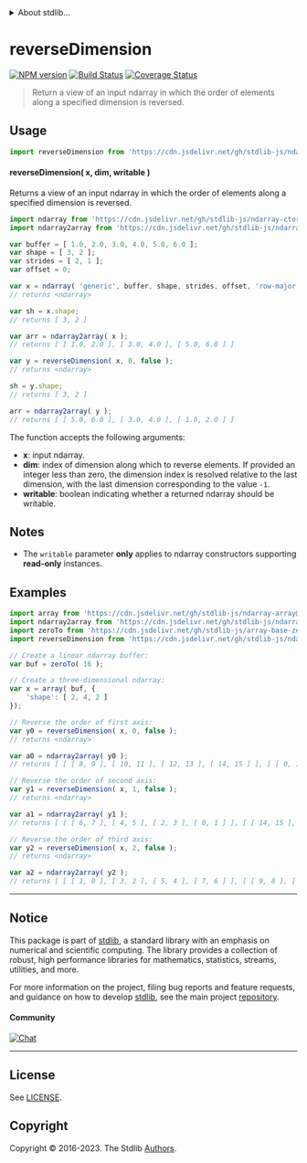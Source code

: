 <!--

@license Apache-2.0

Copyright (c) 2023 The Stdlib Authors.

Licensed under the Apache License, Version 2.0 (the "License");
you may not use this file except in compliance with the License.
You may obtain a copy of the License at

   http://www.apache.org/licenses/LICENSE-2.0

Unless required by applicable law or agreed to in writing, software
distributed under the License is distributed on an "AS IS" BASIS,
WITHOUT WARRANTIES OR CONDITIONS OF ANY KIND, either express or implied.
See the License for the specific language governing permissions and
limitations under the License.

-->


<details>
  <summary>
    About stdlib...
  </summary>
  <p>We believe in a future in which the web is a preferred environment for numerical computation. To help realize this future, we've built stdlib. stdlib is a standard library, with an emphasis on numerical and scientific computation, written in JavaScript (and C) for execution in browsers and in Node.js.</p>
  <p>The library is fully decomposable, being architected in such a way that you can swap out and mix and match APIs and functionality to cater to your exact preferences and use cases.</p>
  <p>When you use stdlib, you can be absolutely certain that you are using the most thorough, rigorous, well-written, studied, documented, tested, measured, and high-quality code out there.</p>
  <p>To join us in bringing numerical computing to the web, get started by checking us out on <a href="https://github.com/stdlib-js/stdlib">GitHub</a>, and please consider <a href="https://opencollective.com/stdlib">financially supporting stdlib</a>. We greatly appreciate your continued support!</p>
</details>

# reverseDimension

[![NPM version][npm-image]][npm-url] [![Build Status][test-image]][test-url] [![Coverage Status][coverage-image]][coverage-url] <!-- [![dependencies][dependencies-image]][dependencies-url] -->

> Return a view of an input ndarray in which the order of elements along a specified dimension is reversed.

<!-- Section to include introductory text. Make sure to keep an empty line after the intro `section` element and another before the `/section` close. -->

<section class="intro">

</section>

<!-- /.intro -->

<!-- Package usage documentation. -->



<section class="usage">

## Usage

```javascript
import reverseDimension from 'https://cdn.jsdelivr.net/gh/stdlib-js/ndarray-base-reverse-dimension@deno/mod.js';
```

#### reverseDimension( x, dim, writable )

Returns a view of an input ndarray in which the order of elements along a specified dimension is reversed.

```javascript
import ndarray from 'https://cdn.jsdelivr.net/gh/stdlib-js/ndarray-ctor@deno/mod.js';
import ndarray2array from 'https://cdn.jsdelivr.net/gh/stdlib-js/ndarray-to-array@deno/mod.js';

var buffer = [ 1.0, 2.0, 3.0, 4.0, 5.0, 6.0 ];
var shape = [ 3, 2 ];
var strides = [ 2, 1 ];
var offset = 0;

var x = ndarray( 'generic', buffer, shape, strides, offset, 'row-major' );
// returns <ndarray>

var sh = x.shape;
// returns [ 3, 2 ]

var arr = ndarray2array( x );
// returns [ [ 1.0, 2.0 ], [ 3.0, 4.0 ], [ 5.0, 6.0 ] ]

var y = reverseDimension( x, 0, false );
// returns <ndarray>

sh = y.shape;
// returns [ 3, 2 ]

arr = ndarray2array( y );
// returns [ [ 5.0, 6.0 ], [ 3.0, 4.0 ], [ 1.0, 2.0 ] ]
```

The function accepts the following arguments:

-   **x**: input ndarray.
-   **dim**: index of dimension along which to reverse elements. If provided an integer less than zero, the dimension index is resolved relative to the last dimension, with the last dimension corresponding to the value `-1`.
-   **writable**: boolean indicating whether a returned ndarray should be writable.

</section>

<!-- /.usage -->

<!-- Package usage notes. Make sure to keep an empty line after the `section` element and another before the `/section` close. -->

<section class="notes">

## Notes

-   The `writable` parameter **only** applies to ndarray constructors supporting **read-only** instances.

</section>

<!-- /.notes -->

<!-- Package usage examples. -->

<section class="examples">

## Examples

<!-- eslint no-undef: "error" -->

```javascript
import array from 'https://cdn.jsdelivr.net/gh/stdlib-js/ndarray-array@deno/mod.js';
import ndarray2array from 'https://cdn.jsdelivr.net/gh/stdlib-js/ndarray-to-array@deno/mod.js';
import zeroTo from 'https://cdn.jsdelivr.net/gh/stdlib-js/array-base-zero-to@deno/mod.js';
import reverseDimension from 'https://cdn.jsdelivr.net/gh/stdlib-js/ndarray-base-reverse-dimension@deno/mod.js';

// Create a linear ndarray buffer:
var buf = zeroTo( 16 );

// Create a three-dimensional ndarray:
var x = array( buf, {
    'shape': [ 2, 4, 2 ]
});

// Reverse the order of first axis:
var y0 = reverseDimension( x, 0, false );
// returns <ndarray>

var a0 = ndarray2array( y0 );
// returns [ [ [ 8, 9 ], [ 10, 11 ], [ 12, 13 ], [ 14, 15 ] ], [ [ 0, 1 ], [ 2, 3 ], [ 4, 5 ], [ 6, 7 ] ] ]

// Reverse the order of second axis:
var y1 = reverseDimension( x, 1, false );
// returns <ndarray>

var a1 = ndarray2array( y1 );
// returns [ [ [ 6, 7 ], [ 4, 5 ], [ 2, 3 ], [ 0, 1 ] ], [ [ 14, 15 ], [ 12, 13 ], [ 10, 11 ], [ 8, 9 ] ] ]

// Reverse the order of third axis:
var y2 = reverseDimension( x, 2, false );
// returns <ndarray>

var a2 = ndarray2array( y2 );
// returns [ [ [ 1, 0 ], [ 3, 2 ], [ 5, 4 ], [ 7, 6 ] ], [ [ 9, 8 ], [ 11, 10 ], [ 13, 12 ], [ 15, 14 ] ] ]
```

</section>

<!-- /.examples -->

<!-- Section to include cited references. If references are included, add a horizontal rule *before* the section. Make sure to keep an empty line after the `section` element and another before the `/section` close. -->

<section class="references">

</section>

<!-- /.references -->

<!-- Section for related `stdlib` packages. Do not manually edit this section, as it is automatically populated. -->

<section class="related">

</section>

<!-- /.related -->

<!-- Section for all links. Make sure to keep an empty line after the `section` element and another before the `/section` close. -->


<section class="main-repo" >

* * *

## Notice

This package is part of [stdlib][stdlib], a standard library with an emphasis on numerical and scientific computing. The library provides a collection of robust, high performance libraries for mathematics, statistics, streams, utilities, and more.

For more information on the project, filing bug reports and feature requests, and guidance on how to develop [stdlib][stdlib], see the main project [repository][stdlib].

#### Community

[![Chat][chat-image]][chat-url]

---

## License

See [LICENSE][stdlib-license].


## Copyright

Copyright &copy; 2016-2023. The Stdlib [Authors][stdlib-authors].

</section>

<!-- /.stdlib -->

<!-- Section for all links. Make sure to keep an empty line after the `section` element and another before the `/section` close. -->

<section class="links">

[npm-image]: http://img.shields.io/npm/v/@stdlib/ndarray-base-reverse-dimension.svg
[npm-url]: https://npmjs.org/package/@stdlib/ndarray-base-reverse-dimension

[test-image]: https://github.com/stdlib-js/ndarray-base-reverse-dimension/actions/workflows/test.yml/badge.svg?branch=v0.1.0
[test-url]: https://github.com/stdlib-js/ndarray-base-reverse-dimension/actions/workflows/test.yml?query=branch:v0.1.0

[coverage-image]: https://img.shields.io/codecov/c/github/stdlib-js/ndarray-base-reverse-dimension/main.svg
[coverage-url]: https://codecov.io/github/stdlib-js/ndarray-base-reverse-dimension?branch=main

<!--

[dependencies-image]: https://img.shields.io/david/stdlib-js/ndarray-base-reverse-dimension.svg
[dependencies-url]: https://david-dm.org/stdlib-js/ndarray-base-reverse-dimension/main

-->

[chat-image]: https://img.shields.io/gitter/room/stdlib-js/stdlib.svg
[chat-url]: https://app.gitter.im/#/room/#stdlib-js_stdlib:gitter.im

[stdlib]: https://github.com/stdlib-js/stdlib

[stdlib-authors]: https://github.com/stdlib-js/stdlib/graphs/contributors

[umd]: https://github.com/umdjs/umd
[es-module]: https://developer.mozilla.org/en-US/docs/Web/JavaScript/Guide/Modules

[deno-url]: https://github.com/stdlib-js/ndarray-base-reverse-dimension/tree/deno
[umd-url]: https://github.com/stdlib-js/ndarray-base-reverse-dimension/tree/umd
[esm-url]: https://github.com/stdlib-js/ndarray-base-reverse-dimension/tree/esm
[branches-url]: https://github.com/stdlib-js/ndarray-base-reverse-dimension/blob/main/branches.md

[stdlib-license]: https://raw.githubusercontent.com/stdlib-js/ndarray-base-reverse-dimension/main/LICENSE

</section>

<!-- /.links -->

